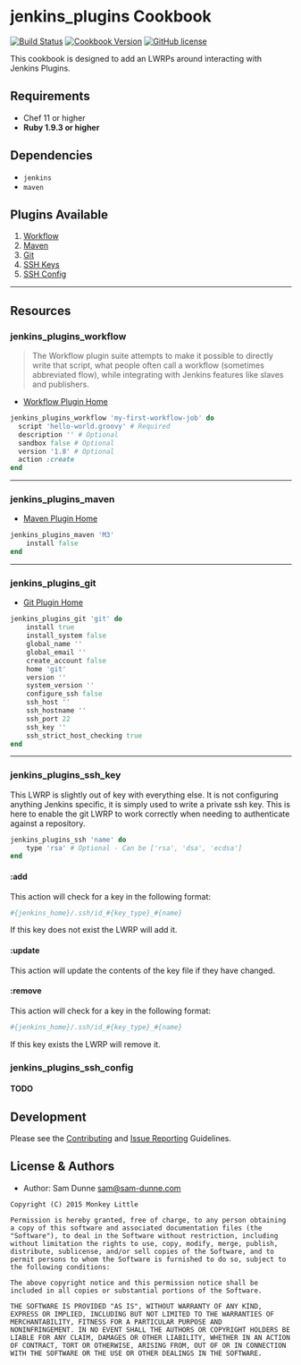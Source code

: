 # jenkins_plugins Cookbook
[![Build Status](https://travis-ci.org/monkeylittleinc/jenkins_plugins.svg)](https://travis-ci.org/monkeylittleinc/jenkins_plugins) [![Cookbook Version](https://img.shields.io/cookbook/v/jenkins_plugins.svg)](https://supermarket.chef.io/cookbooks/jenkins_plugins) [![GitHub license](https://img.shields.io/github/license/mashape/apistatus.svg)](https://github.com/monkeylittleinc/jenkins_plugins)

This cookbook is designed to add an LWRPs around interacting with Jenkins Plugins.

## Requirements
- Chef 11 or higher
- **Ruby 1.9.3 or higher**

## Dependencies
- `jenkins`
- `maven`

## Plugins Available
1. [Workflow](#jenkins_plugins_workflow)
2. [Maven](#jenkins_plugins_maven)
3. [Git](#jenkins_plugins_git)
4. [SSH Keys](#jenkins_plugins_ssh_key)
5. [SSH Config](#jenkins_plugins_ssh_config)

--------------------------------------------------------------------------------

## Resources
### jenkins_plugins_workflow
> The Workflow plugin suite attempts to make it possible to directly write that script, what people often call a workflow (sometimes abbreviated flow), while integrating with Jenkins features like slaves and publishers.

- [Workflow Plugin Home](https://wiki.jenkins-ci.org/display/JENKINS/Workflow+Plugin)

```ruby
jenkins_plugins_workflow 'my-first-workflow-job' do
  script 'hello-world.groovy' # Required
  description '' # Optional
  sandbox false # Optional
  version '1.8' # Optional
  action :create
end
```

--------------------------------------------------------------------------------

### jenkins_plugins_maven
- [Maven Plugin Home]()

```ruby
jenkins_plugins_maven 'M3'
    install false
end
```

--------------------------------------------------------------------------------

### jenkins_plugins_git
- [Git Plugin Home](https://wiki.jenkins-ci.org/display/JENKINS/Git+Plugin)

```ruby
jenkins_plugins_git 'git' do
    install true
    install_system false
    global_name ''
    global_email ''
    create_account false
    home 'git'
    version ''
    system_version ''
    configure_ssh false
    ssh_host ''
    ssh_hostname ''
    ssh_port 22
    ssh_key ''
    ssh_strict_host_checking true
end
```

--------------------------------------------------------------------------------
### jenkins_plugins_ssh_key
This LWRP is slightly out of key with everything else. It is not configuring anything Jenkins specific, it is simply
used to write a private ssh key. This is here to enable the git LWRP to work correctly when needing to authenticate against a repository.

```ruby
jenkins_plugins_ssh 'name' do
	type 'rsa' # Optional - Can be ['rsa', 'dsa', 'ecdsa']
end
```

#### :add
This action will check for a key in the following format:

```ruby
#{jenkins_home}/.ssh/id_#{key_type}_#{name}
```

If this key does not exist the LWRP will add it.


#### :update
This action will update the contents of the key file if they have changed.

#### :remove
This action will check for a key in the following format:

```ruby
#{jenkins_home}/.ssh/id_#{key_type}_#{name}
```

If this key exists the LWRP will remove it.


### jenkins_plugins_ssh_config
#### TODO


## Development
Please see the [Contributing](CONTRIBUTING.md) and [Issue Reporting](ISSUES.md) Guidelines.

## License & Authors
- Author: Sam Dunne [sam@sam-dunne.com](mailto:sam@sam-dunne.com)

```text
Copyright (C) 2015 Monkey Little

Permission is hereby granted, free of charge, to any person obtaining
a copy of this software and associated documentation files (the
"Software"), to deal in the Software without restriction, including
without limitation the rights to use, copy, modify, merge, publish,
distribute, sublicense, and/or sell copies of the Software, and to
permit persons to whom the Software is furnished to do so, subject to
the following conditions:

The above copyright notice and this permission notice shall be
included in all copies or substantial portions of the Software.

THE SOFTWARE IS PROVIDED "AS IS", WITHOUT WARRANTY OF ANY KIND,
EXPRESS OR IMPLIED, INCLUDING BUT NOT LIMITED TO THE WARRANTIES OF
MERCHANTABILITY, FITNESS FOR A PARTICULAR PURPOSE AND
NONINFRINGEMENT. IN NO EVENT SHALL THE AUTHORS OR COPYRIGHT HOLDERS BE
LIABLE FOR ANY CLAIM, DAMAGES OR OTHER LIABILITY, WHETHER IN AN ACTION
OF CONTRACT, TORT OR OTHERWISE, ARISING FROM, OUT OF OR IN CONNECTION
WITH THE SOFTWARE OR THE USE OR OTHER DEALINGS IN THE SOFTWARE.
```

[travis]: http://travis-ci.org/monkeylittleinc/jenkins_plugins
